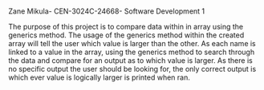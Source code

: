# 

Zane Mikula- CEN-3024C-24668- Software Development 1

The purpose of this project is to compare data within in array using the generics method. The usage of the generics method within the created array will tell the user which value is larger than the other. As each name is linked to a value in the array, using the generics method to search through the data and compare for an output as to which value is larger. As there is no specific output the user should be looking for, the only correct output is which ever value is logically larger is printed when ran.
